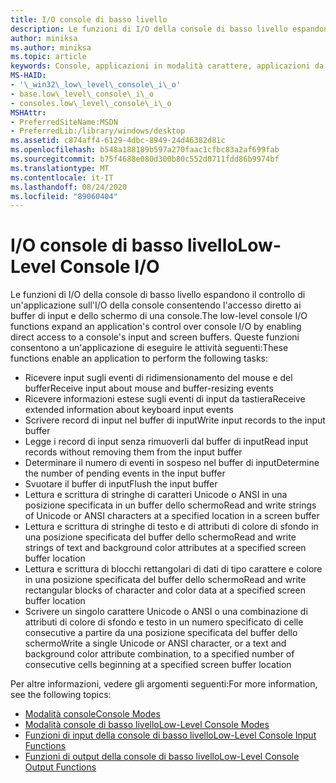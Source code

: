 ```yaml
---
title: I/O console di basso livello
description: Le funzioni di I/O della console di basso livello espandono il controllo di un'applicazione sull'I/O della console consentendo l'accesso diretto ai buffer di input e dello schermo di una console.
author: miniksa
ms.author: miniksa
ms.topic: article
keywords: Console, applicazioni in modalità carattere, applicazioni da riga di comando, applicazioni Terminal, API console
MS-HAID:
- '\_win32\_low\_level\_console\_i\_o'
- base.low\_level\_console\_i\_o
- consoles.low\_level\_console\_i\_o
MSHAttr:
- PreferredSiteName:MSDN
- PreferredLib:/library/windows/desktop
ms.assetid: c874aff4-6129-4dbc-8949-24d46382d81c
ms.openlocfilehash: b548a188189b597a270faac1cfbc83a2af699fab
ms.sourcegitcommit: b75f4688e080d300b80c552d0711fdd86b9974bf
ms.translationtype: MT
ms.contentlocale: it-IT
ms.lasthandoff: 08/24/2020
ms.locfileid: "89060404"
---
```

# <a name="low-level-console-io"></a><span data-ttu-id="f106f-104">I/O console di basso livello</span><span class="sxs-lookup"><span data-stu-id="f106f-104">Low-Level Console I/O</span></span>


<span data-ttu-id="f106f-105">Le funzioni di I/O della console di basso livello espandono il controllo di un'applicazione sull'I/O della console consentendo l'accesso diretto ai buffer di input e dello schermo di una console.</span><span class="sxs-lookup"><span data-stu-id="f106f-105">The low-level console I/O functions expand an application's control over console I/O by enabling direct access to a console's input and screen buffers.</span></span> <span data-ttu-id="f106f-106">Queste funzioni consentono a un'applicazione di eseguire le attività seguenti:</span><span class="sxs-lookup"><span data-stu-id="f106f-106">These functions enable an application to perform the following tasks:</span></span>

- <span data-ttu-id="f106f-107">Ricevere input sugli eventi di ridimensionamento del mouse e del buffer</span><span class="sxs-lookup"><span data-stu-id="f106f-107">Receive input about mouse and buffer-resizing events</span></span>
- <span data-ttu-id="f106f-108">Ricevere informazioni estese sugli eventi di input da tastiera</span><span class="sxs-lookup"><span data-stu-id="f106f-108">Receive extended information about keyboard input events</span></span>
- <span data-ttu-id="f106f-109">Scrivere record di input nel buffer di input</span><span class="sxs-lookup"><span data-stu-id="f106f-109">Write input records to the input buffer</span></span>
- <span data-ttu-id="f106f-110">Legge i record di input senza rimuoverli dal buffer di input</span><span class="sxs-lookup"><span data-stu-id="f106f-110">Read input records without removing them from the input buffer</span></span>
- <span data-ttu-id="f106f-111">Determinare il numero di eventi in sospeso nel buffer di input</span><span class="sxs-lookup"><span data-stu-id="f106f-111">Determine the number of pending events in the input buffer</span></span>
- <span data-ttu-id="f106f-112">Svuotare il buffer di input</span><span class="sxs-lookup"><span data-stu-id="f106f-112">Flush the input buffer</span></span>
- <span data-ttu-id="f106f-113">Lettura e scrittura di stringhe di caratteri Unicode o ANSI in una posizione specificata in un buffer dello schermo</span><span class="sxs-lookup"><span data-stu-id="f106f-113">Read and write strings of Unicode or ANSI characters at a specified location in a screen buffer</span></span>
- <span data-ttu-id="f106f-114">Lettura e scrittura di stringhe di testo e di attributi di colore di sfondo in una posizione specificata del buffer dello schermo</span><span class="sxs-lookup"><span data-stu-id="f106f-114">Read and write strings of text and background color attributes at a specified screen buffer location</span></span>
- <span data-ttu-id="f106f-115">Lettura e scrittura di blocchi rettangolari di dati di tipo carattere e colore in una posizione specificata del buffer dello schermo</span><span class="sxs-lookup"><span data-stu-id="f106f-115">Read and write rectangular blocks of character and color data at a specified screen buffer location</span></span>
- <span data-ttu-id="f106f-116">Scrivere un singolo carattere Unicode o ANSI o una combinazione di attributi di colore di sfondo e testo in un numero specificato di celle consecutive a partire da una posizione specificata del buffer dello schermo</span><span class="sxs-lookup"><span data-stu-id="f106f-116">Write a single Unicode or ANSI character, or a text and background color attribute combination, to a specified number of consecutive cells beginning at a specified screen buffer location</span></span>

<span data-ttu-id="f106f-117">Per altre informazioni, vedere gli argomenti seguenti:</span><span class="sxs-lookup"><span data-stu-id="f106f-117">For more information, see the following topics:</span></span>

- [<span data-ttu-id="f106f-118">Modalità console</span><span class="sxs-lookup"><span data-stu-id="f106f-118">Console Modes</span></span>](console-modes.md)
- [<span data-ttu-id="f106f-119">Modalità console di basso livello</span><span class="sxs-lookup"><span data-stu-id="f106f-119">Low-Level Console Modes</span></span>](low-level-console-modes.md)
- [<span data-ttu-id="f106f-120">Funzioni di input della console di basso livello</span><span class="sxs-lookup"><span data-stu-id="f106f-120">Low-Level Console Input Functions</span></span>](low-level-console-input-functions.md)
- [<span data-ttu-id="f106f-121">Funzioni di output della console di basso livello</span><span class="sxs-lookup"><span data-stu-id="f106f-121">Low-Level Console Output Functions</span></span>](low-level-console-output-functions.md)

 

 




